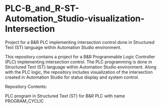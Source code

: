 # PLC-B_and_R-ST-Automation_Studio-visualization-Intersection
Project for a B&amp;R PLC implementing intersection control done in Structured Text (ST) language within Automation Studio environment.

This repository contains a project for a B&R Programmable Logic Controller (PLC) implementing intersection control. The PLC programming is done in Structured Text (ST) language within Automation Studio environment. Along with the PLC logic, the repository includes visualization of the intersection created in Automation Studio for status display and system control.

Repository Contents:

PLC program in Structured Text (ST) for B&R PLC with name PROGRAM_CYCLIC
